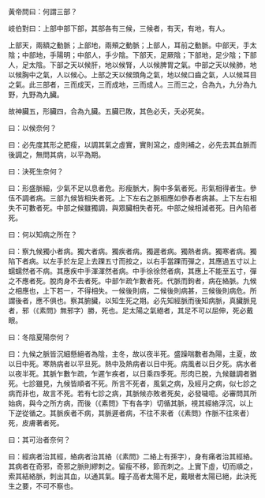 黃帝問曰：何謂三部？

岐伯對曰：上部中部下部，其部各有三候，三候者，有天，有地，有人。

上部天，兩額之動脈；上部地，兩頰之動脈；上部人，耳前之動脈。中部天，手太陰；中部地，手陽明；中部人，手少陰。下部天，足厥陰；下部地，足少陰；下部人，足太陰。下部之天以候肝，地以候腎，人以候脾胃之氣。中部之天以候肺，地以候胸中之氣，人以候心。上部之天以候頭角之氣，地以候口齒之氣，人以候耳目之氣。此三部者，三而成天，三而成地，三而成人。三而三之，合為九，九分為九野，九野為九臟。

故神臟五，形臟四，合為九臟。五臟已敗，其色必夭，夭必死矣。

曰：以候奈何？

曰：必先度其形之肥瘦，以調其氣之虛實，實則瀉之，虛則補之，必先去其血脈而後調之，無問其病，以平為期。

曰：決死生奈何？

曰：形盛脈細，少氣不足以息者危。形瘦脈大，胸中多氣者死。形氣相得者生。參伍不調者病。三部九候皆相失者死。上下左右之脈相應如參舂者病甚。上下左右相失不可數者死。中部之候雖獨調，與眾臟相失者死。中部之候相減者死。目內陷者死。

曰：何以知病之所在？

曰：察九候獨小者病。獨大者病。獨疾者病。獨遲者病。獨熱者病。獨寒者病。獨陷下者病。以左手於左足上去踝五寸而按之，以右手當踝而彈之，其應過五寸以上蠕蠕然者不病。其應疾中手渾渾然者病。中手徐徐然者病，其應上不能至五寸，彈之不應者死。脫肉身不去者死。中部乍疏乍數者死。代脈而鉤者，病在絡脈。九候之相應也，上下若一，不得相失。一候後則病，二候後則病甚，三候後則病危。所謂後者，應不俱也。察其腑臟，以知生死之期。必先知經脈而後知病脈，真臟脈見者，邪（《素問》無邪字）勝，死也。足太陽之氣絕者，其足不可以屈伸，死必戴眼。

曰：冬陰夏陽奈何？

曰：九候之脈皆沉細懸絕者為陰，主冬，故以夜半死。盛躁喘數者為陽，主夏，故以日中死。寒熱病者以平旦死。熱中及熱病者以日中死。病風者以日夕死。病水者以夜半死。其脈乍數乍疏，乍遲乍疾者，以日乘四季死。形肉已脫，九候雖調者猶死。七診雖見，九候皆順者不死。所言不死者，風氣之病，及經月之病，似七診之病而非也，故言不死。若有七診之病，其脈候亦敗者死矣，必發噦噫。必審問其所始病，與今之所方病，而後（《素問》下有各字）切循其脈，視其經絡浮沉，以上下逆從循之。其脈疾者不病，其脈遲者病，不往不來者（《素問》作脈不往來者）死，皮膚著者死。

曰：其可治者奈何？

曰：經病者治其經，絡病者治其絡（《素問》二絡上有孫字），身有痛者治其經絡。其病者在奇邪，奇邪之脈則繆刺之。留瘦不移，節而刺之。上實下虛，切而順之，索其結絡脈，刺出其血，以通其氣。瞳子高者太陽不足，戴眼者太陽已絕，此決死生之要，不可不察也。